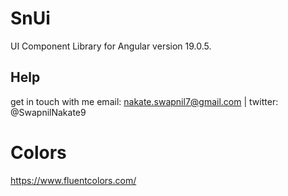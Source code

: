 # SnUi

UI Component Library for Angular version 19.0.5.

## Help

get in touch with me email: nakate.swapnil7@gmail.com | twitter: @SwapnilNakate9

# Colors

https://www.fluentcolors.com/
